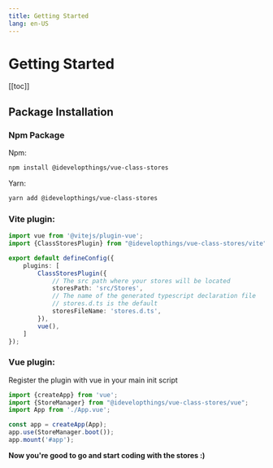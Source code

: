 ```yaml
---
title: Getting Started
lang: en-US
---
```

# Getting Started

[[toc]]

## Package Installation

### Npm Package

Npm:

```bash
npm install @idevelopthings/vue-class-stores
```

Yarn:

```bash
yarn add @idevelopthings/vue-class-stores
```

### Vite plugin:

```typescript
import vue from '@vitejs/plugin-vue';
import {ClassStoresPlugin} from "@idevelopthings/vue-class-stores/vite";

export default defineConfig({
    plugins: [
        ClassStoresPlugin({
            // The src path where your stores will be located
            storesPath: 'src/Stores',
            // The name of the generated typescript declaration file
            // stores.d.ts is the default
            storesFileName: 'stores.d.ts',
        }),
        vue(),
    ]
});
```

### Vue plugin:

Register the plugin with vue in your main init script

```typescript
import {createApp} from 'vue';
import {StoreManager} from "@idevelopthings/vue-class-stores/vue";
import App from './App.vue';

const app = createApp(App);
app.use(StoreManager.boot());
app.mount('#app');
```


**Now you're good to go and start coding with the stores :)**
